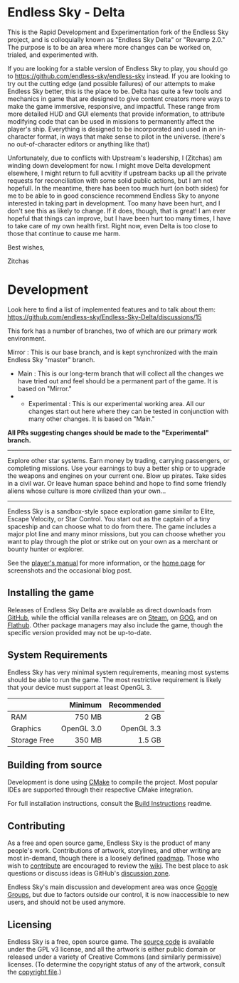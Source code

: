 # Endless Sky - Delta

This is the Rapid Development and Experimentation fork of the Endless Sky project, and is colloquially known as "Endless Sky Delta" or "Revamp 2.0." The purpose is to be an area where more changes can be worked on, trialed, and experimented with.

If you are looking for a stable version of Endless Sky to play, you should go to https://github.com/endless-sky/endless-sky instead.
If you are looking to try out the cutting edge (and possible failures) of our attempts to make Endless Sky better, this is the place to be. Delta has quite a few tools and mechanics in game that are designed to give content creators more ways to make the game immersive, responsive, and impactful. These range from more detailed HUD and GUI elements that provide information, to attribute modifying code that can be used in missions to permanently affect the player's ship. Everything is designed to be incorporated and used in an in-character format, in ways that make sense to pilot in the universe. (there's no out-of-character editors or anything like that)

Unfortunately, due to conflicts with Upstream's leadership, I (Zitchas) am winding down development for now. I might move Delta development elsewhere, I might return to full acvitity if upstream backs up all the private requests for reconciliation with some solid public actions, but I am not hopefull. In the meantime, there has been too much hurt (on both sides) for me to be able to in good conscience recommend Endless Sky to anyone interested in taking part in development. Too many have been hurt, and I don't see this as likely to change. If it does, though, that is great! I am ever hopeful that things can improve, but I have been hurt too many times, I have to take care of my own health first. Right now, even Delta is too close to those that continue to cause me harm.

Best wishes,

Zitchas

# Development

Look here to find a list of implemented features and to talk about them: https://github.com/endless-sky/Endless-Sky-Delta/discussions/15

This fork has a number of branches, two of which are our primary work environment.

Mirror : This is our base branch, and is kept synchronized with the main Endless Sky "master" branch.
- Main : This is our long-term branch that will collect all the changes we have tried out and feel should be a permanent part of the game. It is based on "Mirror."
- - Experimental : This is our experimental working area. All our changes start out here where they can be tested in conjunction with many other changes. It is based on "Main."

**All PRs suggesting changes should be made to the "Experimental" branch.**

------

Explore other star systems. Earn money by trading, carrying passengers, or completing missions. Use your earnings to buy a better ship or to upgrade the weapons and engines on your current one. Blow up pirates. Take sides in a civil war. Or leave human space behind and hope to find some friendly aliens whose culture is more civilized than your own...

------

Endless Sky is a sandbox-style space exploration game similar to Elite, Escape Velocity, or Star Control. You start out as the captain of a tiny spaceship and can choose what to do from there. The game includes a major plot line and many minor missions, but you can choose whether you want to play through the plot or strike out on your own as a merchant or bounty hunter or explorer.

See the [player's manual](https://github.com/endless-sky/endless-sky/wiki/PlayersManual) for more information, or the [home page](https://endless-sky.github.io/) for screenshots and the occasional blog post.

## Installing the game

Releases of Endless Sky Delta are available as direct downloads from [GitHub](https://github.com/endless-sky/Endless-Sky-Delta/releases/latest), while the official vanilla releases are on [Steam](https://store.steampowered.com/app/404410/Endless_Sky/), on [GOG](https://gog.com/game/endless_sky), and on [Flathub](https://flathub.org/apps/details/io.github.endless_sky.endless_sky). Other package managers may also include the game, though the specific version provided may not be up-to-date.


## System Requirements

Endless Sky has very minimal system requirements, meaning most systems should be able to run the game. The most restrictive requirement is likely that your device must support at least OpenGL 3.

|| Minimum | Recommended |
|---|----:|----:|
|RAM | 750 MB | 2 GB |
|Graphics | OpenGL 3.0 | OpenGL 3.3 |
|Storage Free | 350 MB | 1.5 GB |

## Building from source

Development is done using [CMake](https://cmake.org) to compile the project. Most popular IDEs are supported through their respective CMake integration.

For full installation instructions, consult the [Build Instructions](docs/readme-developer.md) readme.

## Contributing

As a free and open source game, Endless Sky is the product of many people's work. Contributions of artwork, storylines, and other writing are most in-demand, though there is a loosely defined [roadmap](https://github.com/endless-sky/endless-sky/wiki/DevelopmentRoadmap). Those who wish to [contribute](docs/CONTRIBUTING.md) are encouraged to review the [wiki](https://github.com/endless-sky/endless-sky/wiki). The best place to ask questions or discuss ideas is GitHub's [discussion zone](https://github.com/endless-sky/Endless-Sky-Delta/discussions).

Endless Sky's main discussion and development area was once [Google Groups](https://groups.google.com/g/endless-sky), but due to factors outside our control, it is now inaccessible to new users, and should not be used anymore.

## Licensing

Endless Sky is a free, open source game. The [source code](https://github.com/endless-sky/Endless-Sky-Delta/) is available under the GPL v3 license, and all the artwork is either public domain or released under a variety of Creative Commons (and similarly permissive) licenses. (To determine the copyright status of any of the artwork, consult the [copyright file](https://github.com/endless-sky/Endless-Sky-Delta/blob/master/copyright).)
